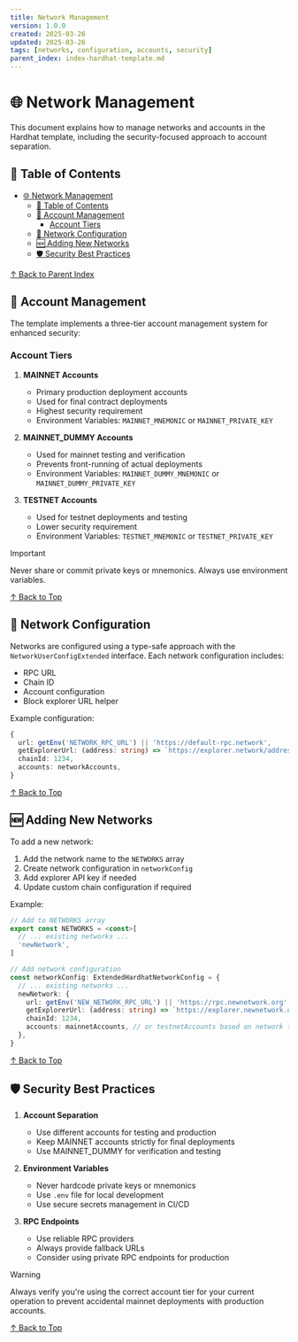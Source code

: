 ```yaml
---
title: Network Management
version: 1.0.0
created: 2025-03-26
updated: 2025-03-26
tags: [networks, configuration, accounts, security]
parent_index: index-hardhat-template.md
---
```


# 🌐 Network Management

This document explains how to manage networks and accounts in the Hardhat template, including the security-focused approach to account separation.

## 📑 Table of Contents

- [🌐 Network Management](#-network-management)
  - [📑 Table of Contents](#-table-of-contents)
  - [🔐 Account Management](#-account-management)
    - [Account Tiers](#account-tiers)
  - [🔧 Network Configuration](#-network-configuration)
  - [🆕 Adding New Networks](#-adding-new-networks)
  - [🛡️ Security Best Practices](#️-security-best-practices)

[↑ Back to Parent Index](../index-hardhat-template.md)

## 🔐 Account Management

The template implements a three-tier account management system for enhanced security:

### Account Tiers

1. **MAINNET Accounts**
   - Primary production deployment accounts
   - Used for final contract deployments
   - Highest security requirement
   - Environment Variables: `MAINNET_MNEMONIC` or `MAINNET_PRIVATE_KEY`

2. **MAINNET_DUMMY Accounts**
   - Used for mainnet testing and verification
   - Prevents front-running of actual deployments
   - Environment Variables: `MAINNET_DUMMY_MNEMONIC` or `MAINNET_DUMMY_PRIVATE_KEY`

3. **TESTNET Accounts**
   - Used for testnet deployments and testing
   - Lower security requirement
   - Environment Variables: `TESTNET_MNEMONIC` or `TESTNET_PRIVATE_KEY`

> [!IMPORTANT]
> Never share or commit private keys or mnemonics. Always use environment variables.

[↑ Back to Top](#-network-management)

## 🔧 Network Configuration

Networks are configured using a type-safe approach with the `NetworkUserConfigExtended` interface. Each network configuration includes:

- RPC URL
- Chain ID
- Account configuration
- Block explorer URL helper

Example configuration:

```typescript
{
  url: getEnv('NETWORK_RPC_URL') || 'https://default-rpc.network',
  getExplorerUrl: (address: string) => `https://explorer.network/address/${address}`,
  chainId: 1234,
  accounts: networkAccounts,
}
```

[↑ Back to Top](#-network-management)

## 🆕 Adding New Networks

To add a new network:

1. Add the network name to the `NETWORKS` array
2. Create network configuration in `networkConfig`
3. Add explorer API key if needed
4. Update custom chain configuration if required

Example:

```typescript
// Add to NETWORKS array
export const NETWORKS = <const>[
  // ... existing networks ...
  'newNetwork',
]

// Add network configuration
const networkConfig: ExtendedHardhatNetworkConfig = {
  // ... existing networks ...
  newNetwork: {
    url: getEnv('NEW_NETWORK_RPC_URL') || 'https://rpc.newnetwork.org',
    getExplorerUrl: (address: string) => `https://explorer.newnetwork.org/address/${address}`,
    chainId: 1234,
    accounts: mainnetAccounts, // or testnetAccounts based on network type
  },
}
```

[↑ Back to Top](#-network-management)

## 🛡️ Security Best Practices

1. **Account Separation**
   - Use different accounts for testing and production
   - Keep MAINNET accounts strictly for final deployments
   - Use MAINNET_DUMMY for verification and testing

2. **Environment Variables**
   - Never hardcode private keys or mnemonics
   - Use `.env` file for local development
   - Use secure secrets management in CI/CD

3. **RPC Endpoints**
   - Use reliable RPC providers
   - Always provide fallback URLs
   - Consider using private RPC endpoints for production

> [!WARNING]
> Always verify you're using the correct account tier for your current operation to prevent accidental mainnet deployments with production accounts.

[↑ Back to Top](#-network-management)

